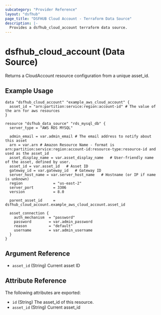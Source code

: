 ```yaml
---
subcategory: "Provider Reference"
layout: "dsfhub"
page_title: "DSFHUB Cloud Account - Terraform Data Source"
description: |-
  Provides a dsfhub_cloud_account terraform data source.
---
```


# dsfhub_cloud_account (Data Source)

Returns a CloudAccount resource configuration from a unique asset_id.

## Example Usage

```hcl
data "dsfhub_cloud_account" "example_aws_cloud_account" {
  asset_id = "arn:partition:service:region:account-id" # The value of the arn for aws resources
}

resource "dsfhub_data_source" "rds_mysql_db" {
  server_type = "AWS RDS MYSQL"

  admin_email = var.admin_email	# The email address to notify about this asset
  arn = var.arn	# Amazon Resource Name - format is arn:partition:service:region:account-id:resource-type:resource-id and used as the asset_id
  asset_display_name = var.asset_display_name	# User-friendly name of the asset, defined by user.
  asset_id = var.asset_id	# Asset ID
  gateway_id = var.gateway_id	# Gateway ID
  server_host_name = var.server_host_name	# Hostname (or IP if name is unknown)
  region              = "us-east-2"
  server_port         = 3306
  version             = 8.0
  
  parent_asset_id     = dsfhub_cloud_account.example_aws_cloud_account.asset_id

  asset_connection {
    auth_mechanism  = "password"
    password        = var.admin_password
    reason          = "default"
    username        = var.admin_username
  }
}

```

## Argument Reference

- `asset_id` (String) Current asset ID

## Attribute Reference

The following attributes are exported:

- `id` (String) The asset_id of this resource.
- `asset_id` (String) Current asset_id
